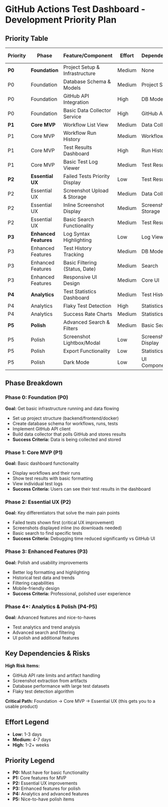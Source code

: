 # GitHub Actions Test Dashboard - Development Priority Plan

## Priority Table

| Priority | Phase | Feature/Component | Effort | Dependencies | Business Value | Technical Risk |
|----------|-------|-------------------|---------|--------------|----------------|----------------|
| **P0** | **Foundation** | Project Setup & Infrastructure | Medium | None | Critical | Low |
| P0 | Foundation | Database Schema & Models | Medium | Project Setup | Critical | Low |
| P0 | Foundation | GitHub API Integration | High | DB Models | Critical | Medium |
| P0 | Foundation | Basic Data Collector Service | High | GitHub API | Critical | Medium |
| **P1** | **Core MVP** | Workflow List View | Medium | Data Collector | High | Low |
| P1 | Core MVP | Workflow Run History | Medium | Workflow List | High | Low |
| P1 | Core MVP | Test Results Dashboard | High | Run History | Critical | Medium |
| P1 | Core MVP | Basic Test Log Viewer | Medium | Test Results | High | Low |
| **P2** | **Essential UX** | Failed Tests Priority Display | Low | Test Results | Critical | Low |
| P2 | Essential UX | Screenshot Upload & Storage | Medium | Data Collector | High | Medium |
| P2 | Essential UX | Inline Screenshot Display | Medium | Screenshot Storage | High | Low |
| P2 | Essential UX | Basic Search Functionality | Medium | Test Results | High | Low |
| **P3** | **Enhanced Features** | Log Syntax Highlighting | Low | Log Viewer | Medium | Low |
| P3 | Enhanced Features | Test History Tracking | Medium | DB Models | Medium | Low |
| P3 | Enhanced Features | Basic Filtering (Status, Date) | Medium | Search | Medium | Low |
| P3 | Enhanced Features | Responsive UI Design | Medium | Core UI | Medium | Low |
| **P4** | **Analytics** | Test Statistics Dashboard | Medium | Test History | Medium | Low |
| P4 | Analytics | Flaky Test Detection | High | Statistics | Medium | High |
| P4 | Analytics | Success Rate Charts | Medium | Statistics | Medium | Low |
| **P5** | **Polish** | Advanced Search & Filters | Medium | Basic Search | Low | Low |
| P5 | Polish | Screenshot Lightbox/Modal | Low | Screenshot Display | Low | Low |
| P5 | Polish | Export Functionality | Low | Statistics | Low | Low |
| P5 | Polish | Dark Mode | Low | UI Components | Low | Low |

## Phase Breakdown

### **Phase 0: Foundation (P0)**
**Goal:** Get basic infrastructure running and data flowing
- Set up project structure (backend/frontend/docker)
- Create database schema for workflows, runs, tests
- Implement GitHub API client
- Build data collector that polls GitHub and stores results
- **Success Criteria:** Data is being collected and stored

### **Phase 1: Core MVP (P1)** 
**Goal:** Basic dashboard functionality
- Display workflows and their runs
- Show test results with basic formatting
- View individual test logs
- **Success Criteria:** Users can see their test results in the dashboard

### **Phase 2: Essential UX (P2)**
**Goal:** Key differentiators that solve the main pain points
- Failed tests shown first (critical UX improvement)
- Screenshots displayed inline (no downloads needed)
- Basic search to find specific tests
- **Success Criteria:** Debugging time reduced significantly vs GitHub UI

### **Phase 3: Enhanced Features (P3)**
**Goal:** Polish and usability improvements
- Better log formatting and highlighting
- Historical test data and trends
- Filtering capabilities
- Mobile-friendly design
- **Success Criteria:** Professional, polished user experience

### **Phase 4+: Analytics & Polish (P4-P5)**
**Goal:** Advanced features and nice-to-haves
- Test analytics and trend analysis
- Advanced search and filtering
- UI polish and additional features

## Key Dependencies & Risks

**High Risk Items:**
- GitHub API rate limits and artifact handling
- Screenshot extraction from artifacts
- Database performance with large test datasets
- Flaky test detection algorithm

**Critical Path:**
Foundation → Core MVP → Essential UX (this gets you to a usable product)

## Effort Legend
- **Low:** 1-3 days
- **Medium:** 4-7 days  
- **High:** 1-2+ weeks

## Priority Legend
- **P0:** Must have for basic functionality
- **P1:** Core features for MVP
- **P2:** Essential UX improvements
- **P3:** Enhanced features for polish
- **P4:** Analytics and advanced features
- **P5:** Nice-to-have polish items
